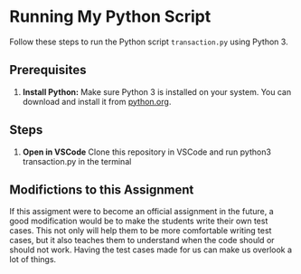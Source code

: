 # Running My Python Script

Follow these steps to run the Python script `transaction.py` using Python 3.

## Prerequisites

1. **Install Python:**
   Make sure Python 3 is installed on your system. You can download and install it from [python.org](https://www.python.org/).

## Steps

1. **Open in VSCode**
   Clone this repository in VSCode and run python3 transaction.py in the terminal

## Modifictions to this Assignment

If this assigment were to become an official assignment in the future, a good modification would be to make the students write their own test cases. This not only will help them to be more
comfortable writing test cases, but it also teaches them to understand when the code should or should not work. Having the test cases made for us can make us overlook a lot of things.
